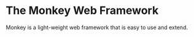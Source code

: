 The Monkey Web Framework
================

Monkey is a light-weight web framework that is easy to use and extend.
